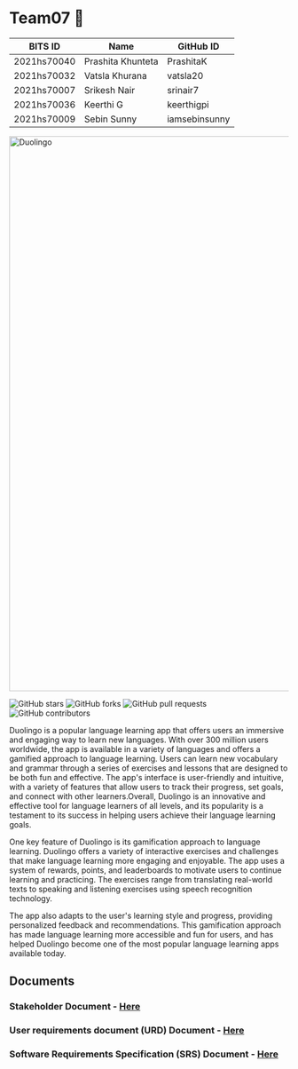 # Team07 🦉
BITS ID     | Name              | GitHub ID
----------  | -----             | --------
2021hs70040 | Prashita Khunteta | PrashitaK
2021hs70032 | Vatsla Khurana    | vatsla20
2021hs70007 | Srikesh Nair      | srinair7
2021hs70036 | Keerthi G         | keerthigpi
2021hs70009 | Sebin Sunny       | iamsebinsunny


<img width="1000" alt="Duolingo" src="https://design.duolingo.com/7d3b95abf67001cde6ea.svg">


![GitHub stars](https://img.shields.io/github/stars/PrashitaK/SWENGG4Y2023Team07)  ![GitHub forks](https://img.shields.io/github/forks/PrashitaK/SWENGG4Y2023Team07)  ![GitHub pull requests](https://img.shields.io/github/issues-pr/PrashitaK/SWENGG4Y2023Team07) ![GitHub contributors](https://img.shields.io/github/contributors/PrashitaK/SWENGG4Y2023Team07)

Duolingo is a popular language learning app that offers users an immersive and engaging way to learn new languages. With over 300 million users worldwide, the app is available in a variety of languages and offers a gamified approach to language learning. Users can learn new vocabulary and grammar through a series of exercises and lessons that are designed to be both fun and effective. The app's interface is user-friendly and intuitive, with a variety of features that allow users to track their progress, set goals, and connect with other learners.Overall, Duolingo is an innovative and effective tool for language learners of all levels, and its popularity is a testament to its success in helping users achieve their language learning goals.

One key feature of Duolingo is its gamification approach to language learning. Duolingo offers a variety of interactive exercises and challenges that make language learning more engaging and enjoyable. The app uses a system of rewards, points, and leaderboards to motivate users to continue learning and practicing. The exercises range from translating real-world texts to speaking and listening exercises using speech recognition technology.

The app also adapts to the user's learning style and progress, providing personalized feedback and recommendations. This gamification approach has made language learning more accessible and fun for users, and has helped Duolingo become one of the most popular language learning apps available today.

## Documents
### Stakeholder Document - [Here](https://github.com/PrashitaK/SWENGG4Y2023Team07/blob/main/Stakeholders.md)
### User requirements document (URD) Document - [Here](https://github.com/SWENGG4Y2023/SWENGG4Y2023Team02/blob/main/Assignment01/URD.md)
### Software Requirements Specification (SRS) Document  - [Here](https://github.com/PrashitaK/SWENGG4Y2023Team07/blob/main/SRS.md)
